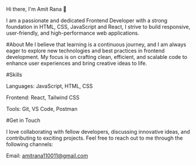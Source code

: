 Hi there, I'm Amit Rana 👋

I am a passionate and dedicated Frontend Developer with a strong foundation in HTML, CSS, JavaScript and React, I strive to build responsive, user-friendly, and high-performance web applications.

#About Me
I believe that learning is a continuous journey, and I am always eager to explore new technologies and best practices in frontend development. My focus is on crafting clean, efficient, and scalable code to enhance user experiences and bring creative ideas to life.

#Skills

Languages: JavaScript, HTML, CSS

Frontend: React, Tailwind CSS

Tools: Git, VS Code, Postman


#Get in Touch

I love collaborating with fellow developers, discussing innovative ideas, and contributing to exciting projects. Feel free to reach out to me through the following channels:

Email: amitrana110011@gmail.com
